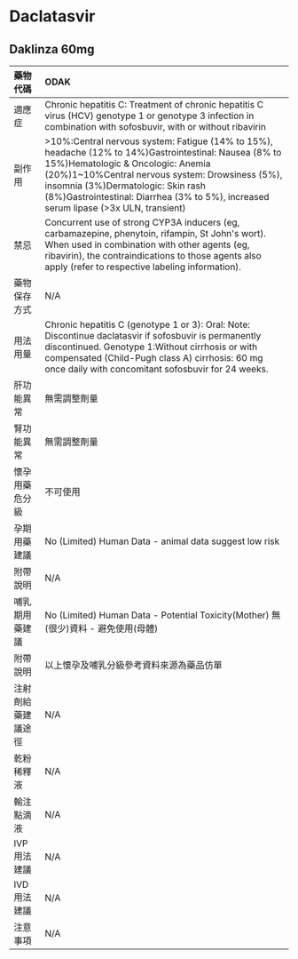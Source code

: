 # Daclatasvir

## Daklinza 60mg

| 藥物代碼 | ODAK |
| :--- | :--- |
| 適應症 | Chronic hepatitis C: Treatment of chronic hepatitis C virus \(HCV\) genotype 1 or genotype 3 infection in combination with sofosbuvir, with or without ribavirin |
| 副作用 | &gt;10%:Central nervous system: Fatigue \(14% to 15%\), headache \(12% to 14%\)Gastrointestinal: Nausea \(8% to 15%\)Hematologic & Oncologic: Anemia \(20%\)1~10%Central nervous system: Drowsiness \(5%\), insomnia \(3%\)Dermatologic: Skin rash \(8%\)Gastrointestinal: Diarrhea \(3% to 5%\), increased serum lipase \(&gt;3x ULN, transient\) |
| 禁忌 | Concurrent use of strong CYP3A inducers \(eg, carbamazepine, phenytoin, rifampin, St John's wort\). When used in combination with other agents \(eg, ribavirin\), the contraindications to those agents also apply \(refer to respective labeling information\). |
| 藥物保存方式 | N/A |
| 用法用量 | Chronic hepatitis C \(genotype 1 or 3\): Oral: Note: Discontinue daclatasvir if sofosbuvir is permanently discontinued. Genotype 1:Without cirrhosis or with compensated \(Child-Pugh class A\) cirrhosis: 60 mg once daily with concomitant sofosbuvir for 24 weeks. |
| 肝功能異常 | 無需調整劑量 |
| 腎功能異常 | 無需調整劑量 |
| 懷孕用藥危分級 | 不可使用 |
| 孕期用藥建議 | No \(Limited\) Human Data - animal data suggest low risk |
| 附帶說明 | N/A |
| 哺乳期用藥建議 | No \(Limited\) Human Data - Potential Toxicity\(Mother\) 無\(很少\)資料 - 避免使用\(母體\) |
| 附帶說明 | 以上懷孕及哺乳分級參考資料來源為藥品仿單 |
| 注射劑給藥建議途徑 | N/A |
| 乾粉稀釋液 | N/A |
| 輸注點滴液 | N/A |
| IVP 用法建議 | N/A |
| IVD 用法建議 | N/A |
| 注意事項 | N/A |

